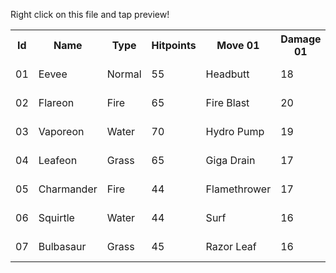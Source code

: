 Right click on this file and tap preview!

<table>
<tr>
  <th>Id</th><th>Name</th><th>Type</th><th>Hitpoints</th>
  <th>Move 01</th><th>Damage 01</th><th>Powerpoints 01</th>
  <th>Move 02</th><th>Damage 02</th><th>Powerpoints 02</th>
  <th>Move 03</th><th>Damage 03</th><th>Powerpoints 03</th>
  <th>Strength</th><th>Weakness</th><th>Sound</th>
</tr>

<tr>
  <td>01</td><td>Eevee</td><td>Normal</td><td>55</td>
  <td>Headbutt</td><td>18</td><td>15</td>
  <td>Quick Attack</td><td>15</td><td>20</td>
  <td>Tackle</td><td>12</td><td>25</td>
  <td>None</td><td>Fighting</td><td>Eev... Eevee!</td>
</tr>

<tr>
  <td>02</td><td>Flareon</td><td>Fire</td><td>65</td>
  <td>Fire Blast</td><td>20</td><td>5</td>
  <td>Ember</td><td>12</td><td>25</td>
  <td>Flame Charge</td><td>16</td><td>15</td>
  <td>Grass</td><td>Water</td><td>Fla... Flareon!</td>
</tr>

<tr>
  <td>03</td><td>Vaporeon</td><td>Water</td><td>70</td>
  <td>Hydro Pump</td><td>19</td><td>5</td>
  <td>Water Gun</td><td>14</td><td>20</td>
  <td>Aqua Tail</td><td>17</td><td>10</td>
  <td>Fire</td><td>Grass</td><td>Vap... Vaporeon!</td>
</tr>

<tr>
  <td>04</td><td>Leafeon</td><td>Grass</td><td>65</td>
  <td>Giga Drain</td><td>17</td><td>10</td>
  <td>Leaf Blade</td><td>16</td><td>15</td>
  <td>Vine Whip</td><td>12</td><td>25</td>
  <td>Water</td><td>Fire</td><td>Lea... Leafeon!</td>
</tr>

<tr>
  <td>05</td><td>Charmander</td><td>Fire</td><td>44</td>
  <td>Flamethrower</td><td>17</td><td>15</td>
  <td>Fire Fang</td><td>15</td><td>20</td>
  <td>Scratch</td><td>10</td><td>30</td>
  <td>Grass</td><td>Water</td><td>Cha... Charmander!</td>
</tr>

<tr>
  <td>06</td><td>Squirtle</td><td>Water</td><td>44</td>
  <td>Surf</td><td>16</td><td>10</td>
  <td>Bubble</td><td>12</td><td>25</td>
  <td>Water Pulse</td><td>14</td><td>20</td>
  <td>Fire</td><td>Grass</td><td>Squ... Squirtle!</td>
</tr>

<tr>
  <td>07</td><td>Bulbasaur</td><td>Grass</td><td>45</td>
  <td>Razor Leaf</td><td>16</td><td>15</td>
  <td>Seed Bomb</td><td>14</td><td>20</td>
  <td>Growl</td><td>0</td><td>30</td>
  <td>Water</td><td>Fire</td><td>Bul... Bulbasaur!</td>
</tr>

</table>

